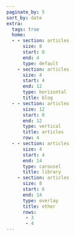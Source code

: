 ```yaml
---
paginate_by: 5
sort_by: date
extra:
  tags: true
  home:
  - - section: articles
      size: 8
      start: 0
      end: 4
      type: default
    - section: articles
      size: 4
      start: 4
      end: 12
      type: horizontal
      title: blog
  - - section: articles
      size: 12 
      start: 0
      end: 12
      type: vertical
      title: articles
      row: 4
  - - section: articles
      size: 4
      start: 4
      end: 14
      type: carousel
      title: library
    - section: articles
      size: 8
      start: 6
      end: 14
      type: overlay 
      title: other
      rows:
       - 3
       - 4
---
```

